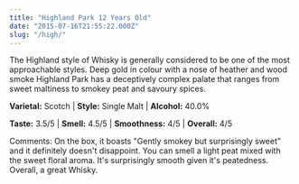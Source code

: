 ```yaml
---
title: "Highland Park 12 Years Old"
date: "2015-07-16T21:55:22.000Z"
slug: "/high/"
---
```

The Highland style of Whisky is generally considered to be one of the most approachable styles. Deep gold in colour with a nose of heather and wood smoke Highland Park has a deceptively complex palate that ranges from sweet maltiness to smokey peat and savoury spices.


**Varietal:** Scotch | **Style:** Single Malt | **Alcohol:** 40.0%

**Taste:** 3.5/5 | **Smell:** 4.5/5 | **Smoothness:** 4/5 | 
**Overall:** 4/5



Comments: On the box, it boasts "Gently smokey but surprisingly sweet" and it definitely doesn't disappoint. You can smell a light peat mixed with the sweet floral aroma. It's surprisingly smooth given it's peatedness. Overall, a great Whisky.  



    
